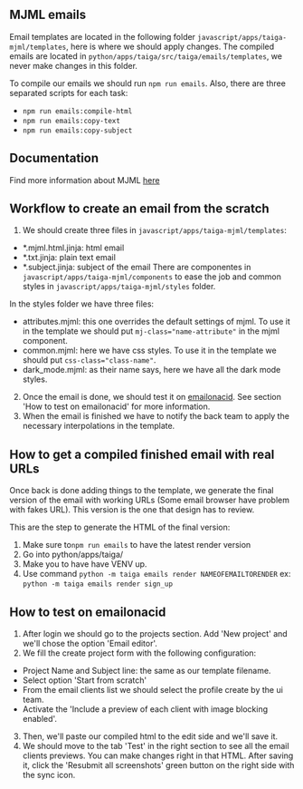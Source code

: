 ## MJML emails

Email templates are located in the following folder `javascript/apps/taiga-mjml/templates`, here is where we should apply changes.
The compiled emails are located in `python/apps/taiga/src/taiga/emails/templates`, we never make changes in this folder.

To compile our emails we should run `npm run emails`.
Also, there are three separated scripts for each task:

- `npm run emails:compile-html`
- `npm run emails:copy-text`
- `npm run emails:copy-subject`

## Documentation

Find more information about MJML [here](https://documentation.mjml.io/)

## Workflow to create an email from the scratch

1. We should create three files in `javascript/apps/taiga-mjml/templates`:

- \*.mjml.html.jinja: html email
- \*.txt.jinja: plain text email
- \*.subject.jinja: subject of the email
  There are componentes in `javascript/apps/taiga-mjml/components` to ease the job and common styles in `javascript/apps/taiga-mjml/styles` folder.

In the styles folder we have three files:

- attributes.mjml: this one overrides the default settings of mjml. To use it in the template we should put `mj-class="name-attribute"` in the mjml component.
- common.mjml: here we have css styles. To use it in the template we should put `css-class="class-name"`.
- dark_mode.mjml: as their name says, here we have all the dark mode styles.

2. Once the email is done, we should test it on [emailonacid](https://app.emailonacid.com/). See section 'How to test on emailonacid' for more information.
3. When the email is finished we have to notify the back team to apply the necessary interpolations in the template.

## How to get a compiled finished email with real URLs

Once back is done adding things to the template, we generate the final version of the email with working URLs (Some email browser have problem with fakes URL). This version is the one that design has to review.

This are the step to generate the HTML of the final version:

1. Make sure to`npm run emails` to have the latest render version
2. Go into python/apps/taiga/
3. Make you to have have VENV up.
4. Use command `python -m taiga emails render NAMEOFEMAILTORENDER`
   ex: `python -m taiga emails render sign_up`

## How to test on emailonacid

1. After login we should go to the projects section. Add 'New project' and we'll chose the option 'Email editor'.
2. We fill the create project form with the following configuration:

- Project Name and Subject line: the same as our template filename.
- Select option 'Start from scratch'
- From the email clients list we should select the profile create by the ui team.
- Activate the 'Include a preview of each client with image blocking enabled'.

3. Then, we'll paste our compiled html to the edit side and we'll save it.
4. We should move to the tab 'Test' in the right section to see all the email clients previews. You can make changes right in that HTML. After saving it, click the 'Resubmit all screenshots' green button on the right side with the sync icon.
